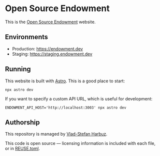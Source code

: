 <!--
// © 2025 Vlad-Stefan Harbuz <vlad@vlad.website>
SPDX-License-Identifier: CC-BY-SA-4.0
-->
# Open Source Endowment

This is the [Open Source Endowment][endowment] website.

## Environments

* Production: https://endowment.dev
* Staging: https://staging.endowment.dev

## Running

This website is built with [Astro][astro]. This is a good place to start:

```
npx astro dev
```

If you want to specify a custom API URL, which is useful for development:

```
ENDOWMENT_API_HOST='http://localhost:3003' npx astro dev
```

## Authorship

This repository is managed by [Vlad-Stefan Harbuz][vladh].

This code is open source — licensing information is included with each file, or in [REUSE.toml](REUSE.toml).

[astro]: https://astro.build/
[endowment]: https://endowment.dev
[vladh]: https://vlad.website
